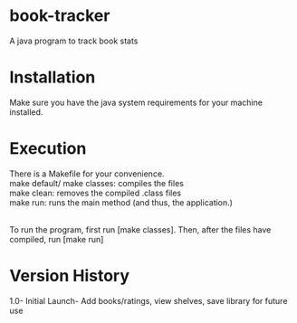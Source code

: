 # book-tracker
A java program to track book stats

# Installation
Make sure you have the java system requirements for your machine installed. <br>

# Execution
There is a Makefile for your convenience. <br>
  make default/ make classes: compiles the files <br>
  make clean: removes the compiled .class files <br>
  make run: runs the main method (and thus, the application.) <br><br>

To run the program, first run [make classes]. Then, after the files have compiled, run [make run]

# Version History
1.0- Initial Launch- Add books/ratings, view shelves, save library for future use
